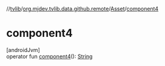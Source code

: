 //[tvlib](../../../index.md)/[org.mjdev.tvlib.data.github.remote](../index.md)/[Asset](index.md)/[component4](component4.md)

# component4

[androidJvm]\
operator fun [component4](component4.md)(): [String](https://kotlinlang.org/api/latest/jvm/stdlib/kotlin/-string/index.html)
